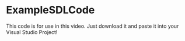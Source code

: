 # ExampleSDLCode
This code is for use in this video. Just download it and paste it into your Visual Studio Project!
